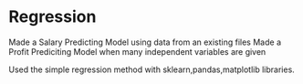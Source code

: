 # Regression
Made a Salary Predicting Model using data from an existing files
Made a Profit Prediciting Model when many independent variables are given

Used the simple regression method with sklearn,pandas,matplotlib libraries.
